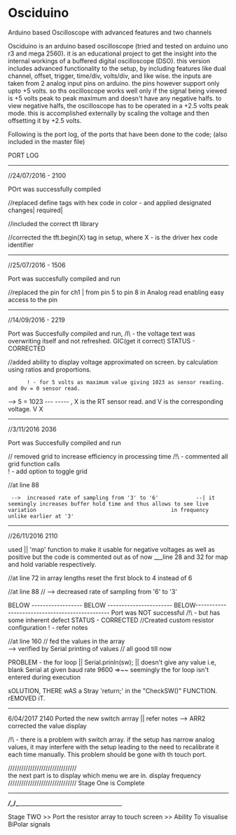 # Osciduino
Arduino based Oscilloscope with advanced features and two channels


Osciduino is an arduino based oscilloscope (tried and tested on arduino uno r3 and mega 2560). 
it is an educational project to get the insight into the internal workings of a buffered digital oscilloscope (DSO). 
this version includes advanced functionality to the setup, by including features like dual channel, offset, trigger, time/div, volts/div, and like wise.
the inputs are taken from 2 analog input pins on arduino. the pins however support only upto +5 volts. so ths oscilloscope works well only if the signal being viewed is +5 volts peak to peak maximum and doesn't have any negative halfs. to view negative halfs, the oscilloscope has to be operated in a +2.5 volts peak mode. this is accomplished externally by scaling the voltage and then offsetting it by +2.5 volts.   


Following is the port log, of the ports that have been done to the code; (also included in the master file)



PORT LOG

------------------------------------------------------------------------------------------------------------------------------
//24/07/2016   -  2100


POrt was successfully compiled

//replaced define tags with hex code in color - and applied designated changes| required|

//included the correct tft library

//corrected the tft.begin(X) tag in setup, where X - is the driver hex code identifier 




------------------------------------------------------------------------------------------------------------------------------
//25/07/2016  - 1506


Port was succesfully compiled and run

//replaced the pin for ch1 | from pin 5 to pin 8 in Analog read enabling easy access to the pin




-------------------------------------------------------------------------------------------------------------------------------
//14/09/2016   - 2219


Port was Succesfully compiled and run,          /I\ - the voltage text was overwriting itself and not refreshed.  GIC(get it correct)
                                                                             STATUS - CORRECTED

//added ability to display voltage approximated on screen.   by calculation using ratios and proportions.

          ! - for 5 volts as maximum value giving 1023 as sensor reading. and 0v = 0 sensor read.
--> 5  =  1023
   ---   -----  , X is the RT sensor read. and V is the corresponding voltage.
    V      X   


--------------------------------------------------------------------------------------------------------------------------------
//3/11/2016     2036


Port was Succesfully compiled and run      

// removed grid to increase efficiency in processing time              /!\ - commented all grid function calls  
                                                                           ! - add option to toggle grid

//at line 88

     -->  increased rate of sampling from '3' to '6'            --| it seemingly increases buffer hold time and thus allows to see live variation 											in frequency unlike earlier at '3'

---------------------------------------------------------------------------------------------------------------------------------
//26/11/2016     2110

used || 'map' function to make it usable for negative voltages as well as positive 
but the code is commented out as of now  ___line 28 and 32 for map and hold variable respectively.

//at line 72           in array lengths reset the first block to 4 instead of 6 


//at line 88
//       -->  decreased rate of sampling from '6' to '3' 

BELOW ------------------ BELOW ----------------------- BELOW-----------------------------------------------
Port was NOT successful                                  /!\ -  but has some inherent defect
								STATUS - CORRECTED
//Created custom resistor configuration  ! - refer notes

//at line 160
//   fed the values in the array  
       --> verified by Serial printing of values
//      all good till now

PROBLEM - the for loop ||   Serial.prinln(sw);   || doesn't give any value   i.e, blank Serial at given baud rate 9600
              =>~~ seemingly the for loop isn't entered during execution

sOLUTION, THERE wAS a Stray 'return;' in the "CheckSW()" FUNCTION. rEMOVED iT.


-------------------------------------------------------------------------------------------------------------------------------------
6/04/2017   2140
Ported the new switch arrray    || refer notes --> ARR2
corrected the value display


/!\ - there is a problem with switch array. if the setup has narrow analog values, it may interfere with the setup leading to the need to recalibrate it each time manually. This problem should be gone with th touch port.

/\/\/\/\/\/\/\/\/\/\/\/\/\/\/\/\/\/\/\/\/\/\/\/\/\/\/\/\/\/\/\
the next part is to display which menu we are in. 
display frequency
\/\/\/\/\/\/\/\/\/\/\/\/\/\/\/\/\/\/\/\/\/\/\/\/\/\/\/\/\/\/\/
Stage One is Complete


_____________________________________________________________________________________________________________________________________
___________________________________________/\______________________________________________/\________________________________________


Stage TWO      >> Port the resistor array to touch screen
               >> Ability To visualise BiPolar signals

























